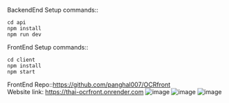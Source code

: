 
BackendEnd Setup commands::

    cd api
    npm install
    npm run dev


FrontEnd Setup commands::
    
    cd client
    npm install
    npm start



FrontEnd Repo::https://github.com/panghal007/OCRfront <br>
Website link: https://thai-ocrfront.onrender.com
![image](https://github.com/panghal007/OCRback/assets/108991691/846214f3-66b0-4250-8767-6fa2a84a03b1)
![image](https://github.com/panghal007/OCRback/assets/108991691/cdad347e-325b-4477-ad56-1149de5b0eeb)
![image](https://github.com/panghal007/OCRback/assets/108991691/df4ee93e-9bf5-426f-ae8e-2439af5dc8cd)



